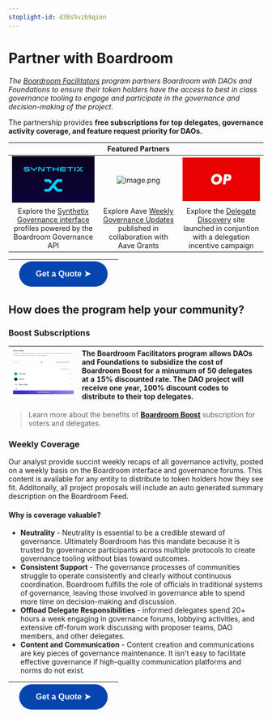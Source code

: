 ```yaml
---
stoplight-id: d38s5vzb9qion
---
```


# Partner with Boardroom

*The [Boardroom Facilitators](url) program partners Boardroom with DAOs and Foundations to ensure their token holders have the access to best in class governance tooling to engage and participate in the governance and decision-making of the project.*

The partnership provides **free subscriptions for top delegates, governance activity coverage, and feature request priority for DAOs.**

| |Featured Partners |    |   
|   :----:   |    :----:   |    :----:   |  
|![image.png](../../assets/images/EgfXUXyUwAAAiZM.jpeg)|![image.png](../../assets/images/Qué-es-AAVE.jpeg)|![image.png](../../assets/images/optimism-logo.png)|
| Explore the [Synthetix Governance interface](https://governance.synthetix.io/councils) profiles powered by the Boardroom Governance API | Explore Aave [Weekly Governance Updates](https://boardroom.io/aave/resources/Weekly%20Recaps) published in collaboration with Aave Grants | Explore the [Delegate Discovery](https://boardroom.io/optimism/delegates) site launched in conjuntion with a delegation incentive campaign|

| |<a href="https://calendly.com/d/d5z-6wd-6vs/facilitators-program-onboarding"><button style="all:unset;font-family:Helvetica,Arial,sans-serif;display:inline-block;max-width:100%;white-space:nowrap;overflow:hidden;text-overflow:ellipsis;background-color:#0445AF;color:#FFFFFF;font-size:16px;border-radius:25px;padding:0 33px;font-weight:bold;height:50px;cursor:pointer;line-height:50px;text-align:center;margin:0;text-decoration:none;">Get a Quote ➤</button><a/> | |
|   :----:   |    :----:   |    :----:   |  

## How does the program help your community?

### Boost Subscriptions

|![image.png](../../assets/images/image-61.png) |The Boardroom Facilitators program allows DAOs and Foundations to subsidize the cost of Boardroom Boost for a minumum of 50 delegates at a **15% discounted rate**. The DAO project will receive one year, 100% discount codes to distribute to their top delegates. |
|    :----:   |    :----  |  

> Learn more about the benefits of [**Boardroom Boost**](../Boardroom-Boost/About-Boost.md) subscription for voters and delegates.

### Weekly Coverage
Our analyst provide succint weekly recaps of all governance activity, posted on a weekly basis on the Boardroom interface and governance forums. This content is available for any entity to distribute to token holders how they see fit. Additonally, all project proposals will include an auto generated summary description on the Boardroom Feed. 

#### **Why is coverage valuable?**

- **Neutrality** - Neutrality is essential to be a credible steward of governance. Ultimately Boardroom has this mandate because it is trusted by governance participants across multiple protocols to create governance tooling without bias toward outcomes.
- **Consistent Support** - The governance processes of communities struggle to operate consistently and clearly without continuous coordination. Boardroom fulfills the role of officials in traditional systems of governance, leaving those involved in governance able to spend more time on decision-making and discussion.
- **Offload Delegate Responsibilities** - informed delegates spend 20+ hours a week engaging in governance forums, lobbying activities, and extensive off-forum work discussing with proposer teams, DAO members, and other delegates.
- **Content and Communication** - Content creation and communications are key pieces of governance maintenance. It isn't easy to facilitate effective governance if high-quality communication platforms and norms do not exist.

| |<a href="https://calendly.com/d/d5z-6wd-6vs/facilitators-program-onboarding"><button style="all:unset;font-family:Helvetica,Arial,sans-serif;display:inline-block;max-width:100%;white-space:nowrap;overflow:hidden;text-overflow:ellipsis;background-color:#0445AF;color:#FFFFFF;font-size:16px;border-radius:25px;padding:0 33px;font-weight:bold;height:50px;cursor:pointer;line-height:50px;text-align:center;margin:0;text-decoration:none;">Get a Quote ➤</button><a/> | |
|   :----:   |    :----:   |    :----:   |  
